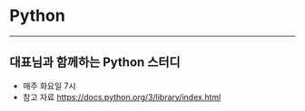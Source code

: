 # Python

---

## 대표님과 함께하는 Python 스터디
* 매주 화요일 7시
* 참고 자료 https://docs.python.org/3/library/index.html
